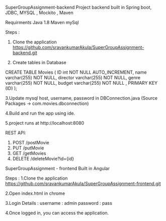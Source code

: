 SuperGroupAssignment-backend 
Project backend built in Spring boot, JDBC, MYSQL , Mockito , Maven

Requirments
Java 1.8
Maven
mySql

Steps :
1. Clone the application
https://github.com/sravankumarAkula/SuperGroupAssignment-backend.git

2. Create tables in Database


CREATE TABLE Movies (
    ID int NOT NULL AUTO_INCREMENT,
    name varchar(255) NOT NULL,
    director varchar(255) NOT NULL,
    genre varchar(255) NOT NULL,
    budget varchar(255) NOT NULL ,
    PRIMARY KEY (ID)
);

3.Update mysql host, username, password in DBConnection.java (Source Packages -> com.movies.dbconnection)

4.Build and run the app using ide.

5.project runs at http://localhost:8080


REST API:
1. POST /postMovie
2. PUT /putMovie
3. GET /getMovies
4. DELETE /deleteMovie?id={id}

SuperGroupAssignment - frontend
Built in Angular

Steps :
1.Clone the application
https://github.com/sravankumarAkula/SuperGroupAssignment-frontend.git

2.Open index.html in chrome

3.Login Details : 
  username : admin
  password : pass
  
4.Once logged in, you can access the application.  



